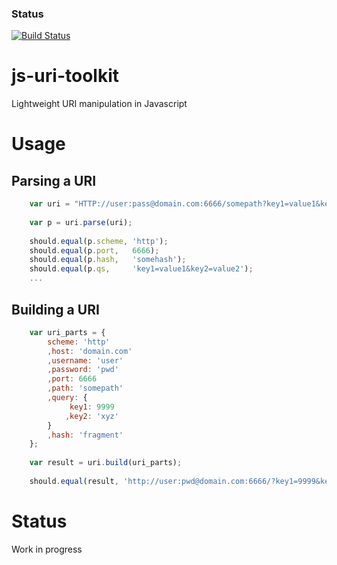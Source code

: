 ### Status
[![Build Status](https://travis-ci.org/jldupont/js-uri-toolkit.svg?branch=master)](https://travis-ci.org/jldupont/js-uri-toolkit)

# js-uri-toolkit
Lightweight URI manipulation in Javascript

# Usage
## Parsing a URI

```javascript
	var uri = "HTTP://user:pass@domain.com:6666/somepath?key1=value1&key2=value2#somehash?invalidqs";
	
	var p = uri.parse(uri);
	
	should.equal(p.scheme, 'http');
	should.equal(p.port,   6666);
	should.equal(p.hash,   'somehash');
	should.equal(p.qs,     'key1=value1&key2=value2');
	...
```

## Building a URI

```javascript
	var uri_parts = {
		scheme: 'http'
		,host: 'domain.com'
		,username: 'user'
		,password: 'pwd'
		,port: 6666
		,path: 'somepath'
		,query: {
			 key1: 9999
			,key2: 'xyz'
		}
		,hash: 'fragment'
	};
	
	var result = uri.build(uri_parts);
	
	should.equal(result, 'http://user:pwd@domain.com:6666/?key1=9999&key2=xyz#fragment', 'Got: ' + result);
```

# Status
Work in progress
